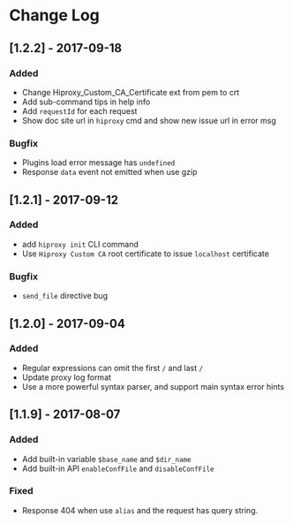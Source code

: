# Change Log

## [1.2.2] - 2017-09-18

### Added

* Change Hiproxy_Custom_CA_Certificate ext from pem to crt
* Add sub-command tips in help info
* Add `requestId` for each request
* Show doc site url in `hiproxy` cmd and show new issue url in error msg

### Bugfix

* Plugins load error message has `undefined`
* Response `data` event not emitted when use gzip

## [1.2.1] - 2017-09-12

### Added

* add `hiproxy init` CLI command
* Use `Hiproxy Custom CA` root certificate to issue `localhost` certificate

### Bugfix

* `send_file` directive bug

## [1.2.0] - 2017-09-04

### Added

* Regular expressions can omit the first `/` and last `/`
* Update proxy log format
* Use a more powerful syntax parser, and support main syntax error hints



## [1.1.9] - 2017-08-07

### Added

* Add built-in variable `$base_name` and `$dir_name`
* Add built-in API `enableConfFile` and `disableConfFile`

### Fixed

* Response 404 when use `alias` and the request has query string.